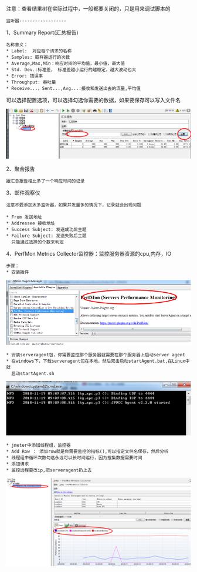 注意：查看结果树在实际过程中，一般都要关闭的，只是用来调试脚本的

    监听器------------------
    
1、Summary Report(汇总报告)

    名称意义：
    * Label:  对应每个请求的名称
    * Samples: 取样器运行的次数
    * Average,Max,Min：响应时间的平均值，最小值，最大值
    * Std. Dev.:标准差， 标准差越小运行的越稳定，越大波动也大
    * Error: 错误率
    * Throughput: 吞吐量
    * Receive...，Sent...,Avg...:接收和发送出去的流量,平均值
    
可以选择配置选项，可以选择勾选你需要的数据，如果要保存可以写入文件名

![](../picture/summary.png)

2、聚合报告

    跟汇总报告相比多了一个响应时间的记录
    
3、邮件观察仪

    注意不要添加太多监听器，如果并发量多的情况下，记录就会出现问题
    
    * From 发送地址
    * Addressee 接收地址
    * Success Subject: 发送成功后主题
    * Failure Subject: 发送失败后主题
      只能通过选择的个数来判定  
      
4、PerfMon Metrics Collector监控器：监控服务器资源的cpu,内存，IO

    步骤：
    * 安装插件
    
 ![](../picture/per.png)
 
    * 安装serveragent包，你需要监控那个服务器就需要在那个服务器上启动server agent
    * 在windows下，下载serveragent包在本地，然后双击启动startAgent.bat,在Linux中就
      启动startAgent.sh
 ![](../picture/per1.png)
 
    * jmeter中添加线程组，监控器
    * Add Row ： 添加row就是你需要监控的指标(),可以指定文件名保存，然后分析
    * 线程组中循环次数勾选永远可以长时间运行，因为搜集数据需要时间
    * 添加请求
    * 监控远程要改ip,把serveragent扔上去
    
 ![](../picture/per2.png)